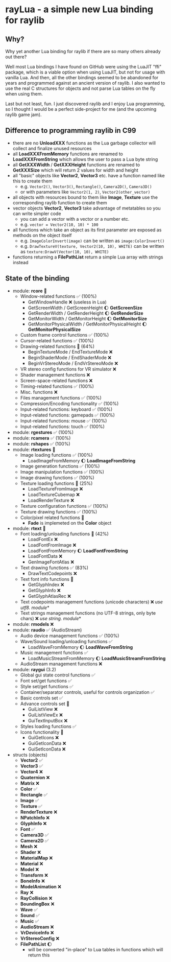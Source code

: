 # rayLua - a simple new Lua binding for raylib

## Why?
Why yet another Lua binding for raylib if there are so many others already out there?

Well most Lua bindings I have found on GitHub were using the LuaJIT "ffi" package, which is a viable option when using LuaJIT, but not for usage with vanilla Lua. And then, all the other bindings seemed to be abandoned for years and programmed against an ancient version of raylib. I also wanted to use the real C structures for objects and not parse Lua tables on the fly when using them.

Last but not least, fun. I just discovered raylib and I enjoy Lua programming, so I thought I would be a perfect side-project for me (and the upcoming raylib game jam).

## Difference to programming raylib in C99

- there are no **UnloadXXX** functions as the Lua garbage collector will collect and finalize unused resources
- all **LoadXXXFromMemory** functions are renamed to **LoadXXXFromString** which allows the user to pass a Lua byte string
- all **GetXXXWidth** / **GetXXXHeight** functions are renamed to **GetXXXSize** which will return 2 values for width and height
- all "basic" objects like **Vector2**, **Vector3** etc. have a function named like this to create them
    - e.g. ```Vector2()```, ```Vector3()```, ```Rectangle()```, ```Camera2D()```, ```Camera3D()```
    - or with parameters like ```Vector2(1, 2)```, ```Vector2(other_vector)```
- all objects with resources bound to them like **Image**, **Texture** use the corresponding raylib function to create them
- vector objects **Vector2**, **Vector3** take advantage of metatables so you can write simpler code
    - you can add a vector with a vector or a number etc.
    - e.g. ```vector = Vector2(10, 10) * 100```
- all functions which take an object as its first parameter are exposed as methods on the object itself
    - e.g. ```ImageColorInvert(image)``` can be written as ```image:ColorInvert()```
    - e.g. ```DrawTextureV(texture, Vector2(10, 10), WHITE)``` can be written as ```texture:DrawV(Vector(10, 10), WHITE)```
- functions returning a **FilePathList** return a simple Lua array with strings instead

## State of the binding

- module: **rcore** 🚧
    - Window-related functions ✅ (100%)
        - GetWindowHandle ❌ (useless in Lua)
        - GetScreenWidth / GetScreenHeight 🌔 **GetScreenSize**
        - GetRenderWidth / GetRenderHeight 🌔 **GetRenderSize**
        - GetMonitorWidth / GetMonitorHeight 🌔 **GetMonitorSize**
        - GetMonitorPhysicalWidth / GetMonitorPhysicalHeight 🌔 **GetMonitorPhysicalSize**
    - Custom frame control functions ✅ (100%)
    - Cursor-related functions ✅ (100%)
    - Drawing-related functions 🚧 (64%)
        - BeginTextureMode / EndTextureMode ❌
        - BeginShaderMode / EndShaderMode ❌
        - BeginVrStereoMode / EndVrStereoMode ❌
    - VR stereo config functions for VR simulator ❌
    - Shader management functions ❌
    - Screen-space-related functions ❌
    - Timing-related functions ✅ (100%)
    - Misc. functions ❌
    - Files management functions ✅ (100%)
    - Compression/Encoding functionality ✅ (100%)
    - Input-related functions: keyboard ✅ (100%)
    - Input-related functions: gamepads ✅ (100%)
    - Input-related functions: mouse ✅ (100%)
    - Input-related functions: touch ✅ (100%)
- module: **rgestures** ✅ (100%)
- module: **rcamera** ✅ (100%)
- module: **rshapes** ✅ (100%)
- module: **rtextures** 🚧
    - Image loading functions ✅ (100%)
        - LoadImageFromMemory 🌔 **LoadImageFromString**
    - Image generation functions ✅ (100%)
    - Image manipulation functions ✅ (100%)
    - Image drawing functions ✅ (100%)
    - Texture loading functions 🚧 (25%)
        - LoadTextureFromImage ❌
        - LoadTextureCubemap ❌
        - LoadRenderTexture ❌
    - Texture configuration functions ✅ (100%)
    - Texture drawing functions ✅ (100%)
    - Color/pixel related functions 🚧
        - **Fade** is implemeted on the **Color** object
- module: **rtext** 🚧
    - Font loading/unloading functions 🚧 (42%)
        - LoadFontEx ❌
        - LoadFontFromImage ❌
        - LoadFontFromMemory 🌔 **LoadFontFromString**
        - LoadFontData ❌
        - GenImageFontAtlas ❌
    - Text drawing functions ✅ (83%)
        - DrawTextCodepoints ❌
    - Text font info functions 🚧
        - GetGlyphIndex ❌
        - GetGlyphInfo ❌
        - GetGlyphAtlasRec ❌
    - Text codepoints management functions (unicode characters) ❌ **use utf8.* module**
    - Text strings management functions (no UTF-8 strings, only byte chars) ❌ **use string.* module**
- module: **rmodels** ❌
- module: **raudio** ✅ (AudioStream)
    - Audio device management functions ✅ (100%)
    - Wave/Sound loading/unloading functions ✅
        - LoadWaveFromMemory 🌔 **LoadWaveFromString**
    - Music management functions ✅
        - LoadMusicStreamFromMemory 🌔 **LoadMusicStreamFromString**
    - AudioStream management functions ❌
- module: **raygui** (3.2)
    - Global gui state control functions ✅
    - Font set/get functions ✅
    - Style set/get functions ✅
    - Container/separator controls, useful for controls organization ✅
    - Basic controls set ✅
    - Advance controls set 🚧
        - GuiListView ❌
        - GuiListViewEx ❌
        - GuiTextInputBox ❌
    - Styles loading functions ✅
    - Icons functionality 🚧
        - GuiGetIcons ❌
        - GuiGetIconData ❌
        - GuiSetIconData ❌
- structs (objects)
    - **Vector2** ✅
    - **Vector3** ✅
    - **Vector4** ❌
    - **Quaternion** ❌
    - **Matrix** ❌
    - **Color** ✅
    - **Rectangle** ✅
    - **Image** ✅
    - **Texture** ✅
    - **RenderTexture** ❌
    - **NPatchInfo** ❌
    - **GlyphInfo** ❌
    - **Font** ✅
    - **Camera3D** ✅
    - **Camera2D** ✅
    - **Mesh** ❌
    - **Shader** ❌
    - **MaterialMap** ❌
    - **Material** ❌
    - **Model** ❌
    - **Transform** ❌
    - **BoneInfo** ❌
    - **ModelAnimation** ❌
    - **Ray** ❌
    - **RayCollision** ❌
    - **BoundingBox** ❌
    - **Wave** ✅
    - **Sound** ✅
    - **Music** ✅
    - **AudioStream** ❌
    - **VrDeviceInfo** ❌
    - **VrStereoConfig** ❌
    - **FilePathList** 🌔
        - will be converted "in-place" to Lua tables in functions which will return this
